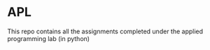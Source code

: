 # APL

This repo contains all the assignments completed under the applied programming lab (in python)


